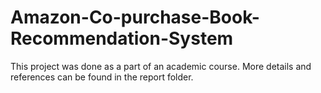 # Amazon-Co-purchase-Book-Recommendation-System

This project was done as a part of an academic course. More details and references can be found in the report folder.
